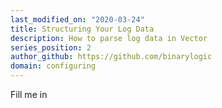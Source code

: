 ```yaml
---
last_modified_on: "2020-03-24"
title: Structuring Your Log Data
description: How to parse log data in Vector
series_position: 2
author_github: https://github.com/binarylogic
domain: configuring
---
```


Fill me in



